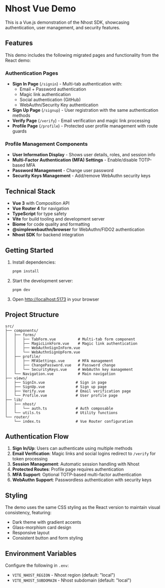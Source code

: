 # Nhost Vue Demo

This is a Vue.js demonstration of the Nhost SDK, showcasing authentication, user management, and security features.

## Features

This demo includes the following migrated pages and functionality from the React demo:

### Authentication Pages

- **Sign In Page** (`/signin`) - Multi-tab authentication with:
  - Email + Password authentication
  - Magic link authentication
  - Social authentication (GitHub)
  - WebAuthn/Security Key authentication
- **Sign Up Page** (`/signup`) - User registration with the same authentication methods
- **Verify Page** (`/verify`) - Email verification and magic link processing
- **Profile Page** (`/profile`) - Protected user profile management with route guards

### Profile Management Components

- **User Information Display** - Shows user details, roles, and session info
- **Multi-Factor Authentication (MFA) Settings** - Enable/disable TOTP-based MFA
- **Password Management** - Change user password
- **Security Keys Management** - Add/remove WebAuthn security keys

## Technical Stack

- **Vue 3** with Composition API
- **Vue Router 4** for navigation
- **TypeScript** for type safety
- **Vite** for build tooling and development server
- **Biome** for code quality and formatting
- **@simplewebauthn/browser** for WebAuthn/FIDO2 authentication
- **Nhost SDK** for backend integration

## Getting Started

1. Install dependencies:

   ```bash
   pnpm install
   ```

2. Start the development server:

   ```bash
   pnpm dev
   ```

3. Open [http://localhost:5173](http://localhost:5173) in your browser

## Project Structure

```
src/
├── components/
│   ├── forms/
│   │   ├── TabForm.vue          # Multi-tab form component
│   │   ├── MagicLinkForm.vue    # Magic link authentication
│   │   ├── WebAuthnSignInForm.vue
│   │   └── WebAuthnSignUpForm.vue
│   ├── profile/
│   │   ├── MFASettings.vue      # MFA management
│   │   ├── ChangePassword.vue   # Password change
│   │   └── SecurityKeys.vue     # WebAuthn key management
│   └── Navigation.vue           # Main navigation
├── views/
│   ├── SignIn.vue              # Sign in page
│   ├── SignUp.vue              # Sign up page
│   ├── Verify.vue              # Email verification page
│   └── Profile.vue             # User profile page
├── lib/
│   ├── nhost/
│   │   └── auth.ts             # Auth composable
│   └── utils.ts                # Utility functions
└── router/
    └── index.ts                # Vue Router configuration
```

## Authentication Flow

1. **Sign In/Up**: Users can authenticate using multiple methods
2. **Email Verification**: Magic links and social logins redirect to `/verify` for token processing
3. **Session Management**: Automatic session handling with Nhost
4. **Protected Routes**: Profile page requires authentication
5. **MFA Support**: Optional TOTP-based multi-factor authentication
6. **WebAuthn Support**: Passwordless authentication with security keys

## Styling

The demo uses the same CSS styling as the React version to maintain visual consistency, featuring:

- Dark theme with gradient accents
- Glass-morphism card design
- Responsive layout
- Consistent button and form styling

## Environment Variables

Configure the following in `.env`:

- `VITE_NHOST_REGION` - Nhost region (default: "local")
- `VITE_NHOST_SUBDOMAIN` - Nhost subdomain (default: "local")
